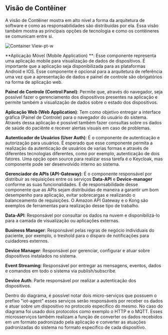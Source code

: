 ## Visão de Contêiner

A visão de Contêiner mostra em alto nível a forma da arquitetura de software e como as responsabilidades são distribuídas por ela. Essa visão também mostra as principais opções de tecnologia e como os contêineres se comunicam entre si.

![Container View-pt-w](https://github.com/Bwenkoi/Conf-eHealth-Documentation/assets/28735848/e78ac3b4-f5e3-4406-b465-f8ab000575bd)

**Aplicação Móvel (Mobile Application) **: Esse componente representa uma aplicação mobile para visualização de dados de dispositivos. É importante que a aplicação seja disponibilizada para as plataformas Android e IOS. Esse componente é opcional para a arquitetura de referência uma vez que a apresentação de dados e painel de controle são obrigatórios na forma de aplicação web.

**Painel de Controle (Control Panel)**: Permite que, através do navegador, seja possível fazer o gerenciamento dos dispositivos presentes na aplicação e permite também a visualização de dados sobre o estado dos dispositivos.

**Aplicação Web (Web Application)**: Tem como objetivo entregar a interface gráfica (Painel de Controle) para o navegador do usuário do sistema. Através dessa aplicação é possível também fazer consultas sobre os dados de saúde do paciênte e recever alertas visuais em caso de problemas.

**Autenticador de Usuários (User Auth)**: É o componente de autenticação e autorização para usuários. É esperado que esse componente permita a realização da autenticação de usuários de varias formas e através de diferentes tecnologias diferentes, como por exemplo, autenticação de dois fatores. Uma opção open source para realizar essa tarefa é o Keycloak, mas componente pode ser desenvolvido interno ao sistema.

**Gerenciador de APIs (API-Gateway)**: É o componente responsável por distribuir as requisições entre os serviços **Data-API** e **Device-manager** conforme as suas funcionalidades. É de responsabilidade desse componente que as APIs sejam distribuidas de maneira a garantir um bom desempenho para aplicação, evitar sobrecargas e realizando o balanceamento de requisições. O Amazon API Gateway e o Kong são exemplos de ferramentas para realização desse tipo de trabalho.

**Data-API**: Responsável por consultar os dados na nuvem e disponibilizá-lo para a camada de visualização ou aplicações externas.

**Business Manager**: Responsável pelas regras de negócio individuais do paciente, por exemplo, o treshold para o disparo de notificações para cuidadores externos.

**Device Manager**: Responsável por gerenciar, configurar e atuar sobre dispositivos instalados no sistema.

**Event Streaming**: Responsável por entregar as mensagens, eventos, dados e comandos em todo o sistema via publish/subscribe.  

**Device Auth**: Parte responsável por realizar a autenticação dos dispositivos.

Dentro do diagrama, é possível notar dois micro-serviços que possuem o prefixo "iot-agent" esses serviços serão responsáveis por receber os dados e atuar sobre um dispositivo no protocolo especifico do mesmo. No caso do diagrama foi usado dois protocolos como exemplo o HTTP e o MQTT. Esses microsserviços também realizam a função de converter os dados recebidos em um formato padronizado pela aplicação e converter as atuações padronizadas do sistema no formato especifico de cada dispositivo.
